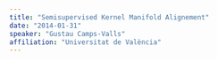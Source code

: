```yaml
---
title: "Semisupervised Kernel Manifold Alignement"
date: "2014-01-31"
speaker: "Gustau Camps-Valls"
affiliation: "Universitat de València"
---
```


